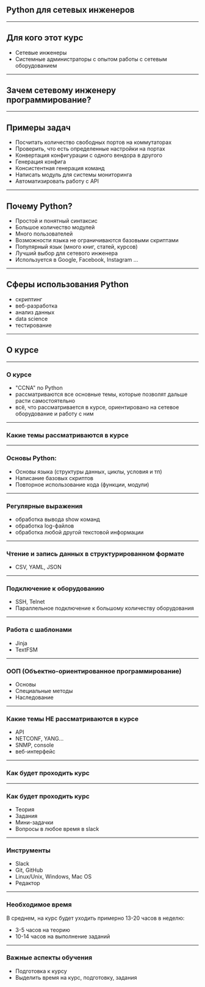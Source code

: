 ## Python для сетевых инженеров


---
## Для кого этот курс

* Сетевые инженеры
* Системные администраторы с опытом работы с сетевым оборудованием

---
## Зачем сетевому инженеру программирование?

---
## Примеры задач

* Посчитать количество свободных портов на коммутаторах
* Проверить, что есть определенные настройки на портах
* Конвертация конфигурации с одного вендора в другого
* Генерация конфига
* Консистентная генерация команд
* Написать модуль для системы мониторинга
* Автоматизировать работу с API

---
## Почему Python?

* Простой и понятный синтаксис
* Большое количество модулей
* Много пользователей
* Возможности языка не ограничиваются базовыми скриптами
* Популярный язык (много книг, статей, курсов)
* Лучший выбор для сетевого инженера
* Используется в Google, Facebook, Instagram ...

---
## Сферы использования Python

* скриптинг
* веб-разработка
* анализ данных
* data science
* тестирование

---

## О курсе

---

### О курсе

* "CCNA" по Python
* рассматриваются все основные темы, которые позволят дальше расти самостоятельно
* всё, что рассматривается в курсе, ориентировано на сетевое оборудование и работу с ним


---
### Какие темы рассматриваются в курсе

---

### Основы Python:

* Основы языка (структуры данных, циклы, условия и тп)
* Написание базовых скриптов
* Повторное использование кода (функции, модули)

---
### Регулярные выражения

* обработка вывода show команд
* обработка log-файлов
* обработка любой другой текстовой информации

---
### Чтение и запись данных в структурированном формате

* CSV, YAML, JSON

---
### Подключение к оборудованию

* SSH, Telnet
* Параллельное подключение к большому количеству оборудования

---
### Работа с шаблонами

* Jinja
* TextFSM

---
### ООП (Объектно-ориентированное программирование)

* Основы
* Специальные методы
* Наследование

---
### Какие темы НЕ рассматриваются в курсе

* API
* NETCONF, YANG...
* SNMP, console
* веб-интерфейс


---
### Как будет проходить курс

---
### Как будет проходить курс

* Теория
* Задания
* Мини-задачки
* Вопросы в любое время в slack

---
### Инструменты

* Slack
* Git, GitHub
* Linux/Unix, Windows, Mac OS
* Редактор

---
### Необходимое время

В среднем, на курс будет уходить примерно 13-20 часов в неделю:

* 3-5 часов на теорию
* 10-14 часов на выполнение заданий

---
### Важные аспекты обучения

* Подготовка к курсу
* Выделить время на курс, подготовку, задания
